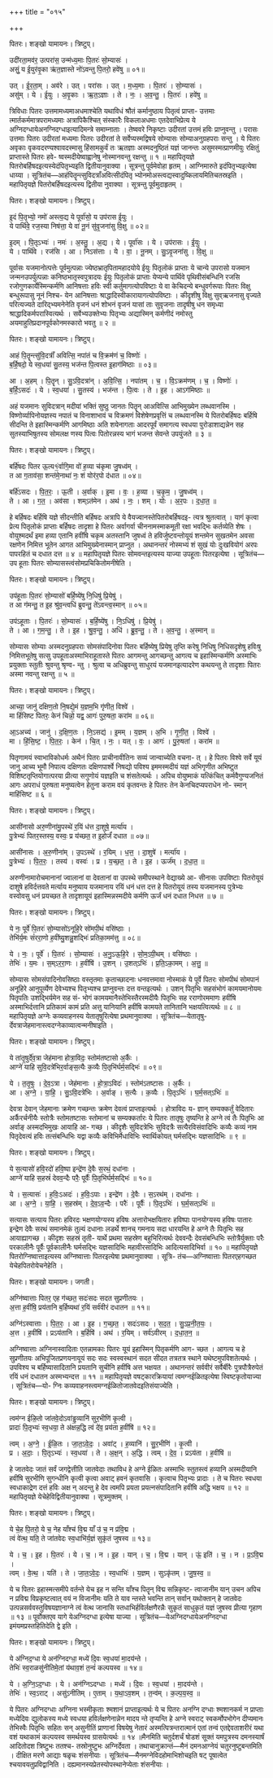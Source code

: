 +++
title = "०१५"

+++


पितरः। शङ्खो यामायनः। त्रिष्टुप्।

उदी॑रता॒मव॑र॒ उत्परा॑स॒ उन्म॑ध्य॒माः पि॒तरः॑ सो॒म्यासः॑ ।  
असुं॒ य ई॒युर॑वृ॒का ऋ॑त॒ज्ञास्ते नो॑ऽवन्तु पि॒तरो॒ हवे॑षु ॥ ०१॥

उत् । ई॒र॒ता॒म् । अव॑रे । उत् । परा॑सः । उत् । म॒ध्य॒माः । पि॒तरः॑ । सो॒म्यासः॑ ।  
असु॑म् । ये । ई॒युः । अ॒वृ॒काः । ऋ॒त॒ऽज्ञाः । ते । नः॒ । अ॒व॒न्तु॒ । पि॒तरः॑ । हवे॑षु ॥

त्रिविधाः पितरः उत्तमामध्यमाअधमाश्चेति यथाविधं श्रौतं कर्मानुष्ठाय पितृत्वं प्राप्ता- उत्तमाः त्मार्तकर्ममात्रपरामध्यमाः अत्रापिकैश्चित् संस्कारैः विकलाअधमाः एतदेवाभिप्रेत्य ये अग्निदग्धायेअनग्निदग्धाइत्यादिमन्त्रे समाम्नाताः । तेष्ववरे निकृष्टाः उदीरतां उत्तमं हविः प्राप्नुवन्तु । परासः उत्तमाः पितरः उदीरतां मध्यमाः पितरः उदीरतां ते सर्वेप्यस्मद्विषये सोम्यासः सोम्याअनुग्रहपराः सन्तु । ये पितरः अवृकाः वृकवदरण्यश्वावदस्मासु हिंसामकुर्वं तः ऋतज्ञाः अस्मदनुष्ठितं यज्ञं जानन्तः असुमस्मत्प्राणमीयुः रक्षितुं प्राप्तास्ते पितरः हवे- ष्वस्मदीयेष्वाह्वानेषु नोस्मानवन्तु रक्षन्तु ॥ १ ॥ महापितृयज्ञे पितरोबर्हिषदइत्यस्येदंपितृभ्यइति द्वितीयानुवाक्या । सूत्रन्तु पूर्वमेवोहा हृतम् । आग्निमारुते इदंपितृभ्यइत्येषा धाय्या । सूत्रितंच—आहंपितॄन्त्सुविदत्राँअवित्सीदंपितृ भ्योनमोअस्त्वद्यस्वादुष्किलायमितिचतस्रइति । महापितृयज्ञे पितरोबर्हिषदइत्यस्य द्वितीया नुवाक्या । सूत्रन्तु पूर्वमुदाहृतम् ।

पितरः। शङ्खो यामायनः। त्रिष्टुप्।

इ॒दं पि॒तृभ्यो॒ नमो॑ अस्त्व॒द्य ये पूर्वा॑सो॒ य उप॑रास ई॒युः ।  
ये पार्थि॑वे॒ रज॒स्या निष॑त्ता॒ ये वा॑ नू॒नं सु॑वृ॒जना॑सु वि॒क्षु ॥ ०२॥

इ॒दम् । पि॒तृऽभ्यः॑ । नमः॑ । अ॒स्तु॒ । अ॒द्य । ये । पूर्वा॑सः । ये । उप॑रासः । ई॒युः ।  
ये । पार्थि॑वे । रज॑सि । आ । निऽस॑त्ताः । ये । वा॒ । नू॒नम् । सु॒ऽवृ॒जना॑सु । वि॒क्षु ॥

पूर्वासः यजमानोत्पत्तेः पूर्वमुत्पन्नाः ज्येष्ठभ्रातृपितामहादयोये ईयुः पितृलोकं प्राप्ताः ये चान्ये उपरासो यजमान जन्मनउपर्युत्पन्नाः कनिष्ठभातृस्वपुत्रादयः ईयुः पितृलोकं प्राप्ताः येप्यन्ये पार्थिवे पृथिवीसंबन्धिनि रजसि रजोगुणकार्येस्मिन्कर्मणि आनिषत्ताः हविः स्वी कर्तुमागत्योपविष्टाः ये वा केचिदन्ये बन्धुवर्गरूपाः पितरः विक्षु बन्धुरूपासु नूनं निश्च- येन आनिषत्ताः श्राद्धादिस्वीकारायागत्योपविष्टाः । कीदृशीषु विक्षु सुव्ऋजनासु वृज्यते परित्यज्यते दारिद्भ्यमनेनेति वृजनं धनं शोभनं वृजनं यासां ताः सुवृजनाः तादृषीषु धन समृध्या श्राद्धादिकर्मपरास्वित्यर्थः । सर्वेभ्यउक्तेभ्यः पितृभ्यः अद्यास्मिन् कर्मणीदं नमोस्तु अयमाहुतिप्रदानपूर्वकोनमस्कारो भवतु ॥ २ ॥

पितरः। शङ्खो यामायनः। त्रिष्टुप्।

आहं पि॒तॄन्त्सु॑वि॒दत्राँ॑ अवित्सि॒ नपा॑तं च वि॒क्रम॑णं च॒ विष्णोः॑ ।  
ब॒र्हि॒षदो॒ ये स्व॒धया॑ सु॒तस्य॒ भज॑न्त पि॒त्वस्त इ॒हाग॑मिष्ठाः ॥ ०३॥

आ । अ॒हम् । पि॒तॄन् । सु॒ऽवि॒दत्रा॑न् । अ॒वि॒त्सि॒ । नपा॑तम् । च॒ । वि॒ऽक्रम॑णम् । च॒ । विष्णोः॑ ।  
ब॒र्हि॒ऽसदः॑ । ये । स्व॒धया॑ । सु॒तस्य॑ । भज॑न्त । पि॒त्वः । ते । इ॒ह । आऽग॑मिष्ठाः ॥

अहं यजमानः सुविदत्रान् मदीयां भक्तिं सुष्ठु जानतः पितॄन् आअवित्सि आभिमुख्येन लब्धवानस्मि । विष्णोर्व्यापिनोयज्ञस्य नपातं च विनाशाभावं च विक्रमणं विशेषेणप्रवृत्तिं च लब्धवानस्मि ये पितरोबर्हिषदः बर्हिषि सीदन्ति ते इहास्मिन्कर्मणि आगमिष्ठाः अति शयेनागताः आदरपूर्वं समागत्य स्वधया पुरोडाशाद्यन्नेन सह सुतस्याभिषुतस्य सोमलक्ष णस्य पित्वः पितोरन्नस्य भागं भजन्त सेवन्ते उपयुंजते ॥ ३ ॥

पितरः। शङ्खो यामायनः। त्रिष्टुप्।

बर्हि॑षदः पितर ऊ॒त्य१॒॑र्वागि॒मा वो॑ ह॒व्या च॑कृमा जु॒षध्व॑म् ।  
त आ ग॒ताव॑सा॒ शन्त॑मे॒नाथा॑ नः॒ शं योर॑र॒पो द॑धात ॥ ०४॥

बर्हि॑ऽसदः । पि॒त॒रः॒ । ऊ॒ती । अ॒र्वाक् । इ॒मा । वः॒ । ह॒व्या । च॒कृ॒म॒ । जु॒षध्व॑म् ।  
ते । आ । ग॒त॒ । अव॑सा । शम्ऽत॑मेन । अथ॑ । नः॒ । शम् । योः । अ॒र॒पः । द॒धा॒त॒ ॥

हे बर्हिषदः बर्हिषि यज्ञे सीदन्तीति बर्हिषदः अत्रापि ये वैयज्वानस्तेपितरोबर्हिषदइ- त्यत्र श्रुतत्वात् । यागं कृत्वा प्रेत्य पितृलोकं प्राप्ताः बर्हिषदः तादृशा हे पितरः अर्वागर्वा चीननामस्माकमूती रक्षा भवद्भिः कर्तव्येति शेषः । वोयुश्मदर्थं इमा हव्या एतानि हवींषि चकृम अतस्तानि जुषध्वं ते हविर्जुष्टवन्तोयूयं शन्तमेन सुखतमेन अवसा रक्षणेन निमित्त भूतेन आगत आभिमुख्येनास्मान् प्राप्नुत । अथानन्तरं नोस्मभ्यं शं सुखं योः दुःखवियोगं अरपः पापरहितं च दधात दत्त ॥ ४ ॥ महापितृयज्ञे पितरः सोमवन्तइत्यस्य याज्या उपहूताः पितरइत्येषा । सूत्रितंच—उप हूताः पितरः सोम्यासस्त्वंसोमप्रचिकितोमनीषेति ।

पितरः। शङ्खो यामायनः। त्रिष्टुप्।

उप॑हूताः पि॒तरः॑ सो॒म्यासो॑ बर्हि॒ष्ये॑षु नि॒धिषु॑ प्रि॒येषु॑ ।  
त आ ग॑मन्तु॒ त इ॒ह श्रु॑व॒न्त्वधि॑ ब्रुवन्तु॒ ते॑ऽवन्त्व॒स्मान् ॥ ०५॥

उप॑ऽहूताः । पि॒तरः॑ । सो॒म्यासः॑ । ब॒र्हि॒ष्ये॑षु । नि॒ऽधिषु॑ । प्रि॒येषु॑ ।  
ते । आ । ग॒म॒न्तु॒ । ते । इ॒ह । श्रु॒व॒न्तु॒ । अधि॑ । ब्रु॒व॒न्तु॒ । ते । अ॒व॒न्तु॒ । अ॒स्मान् ॥

सोम्यासः सोम्याः अस्मदनुग्रहपराः सोमसंपादिनोवा पितरः बर्हिष्येषु प्रियेषु तृप्ति करेषु निधिषु निधिसदृशेषु हविःषु निमित्तभूतेषु सत्सु उपहूताअस्माभिराहूतास्ते पितरः आगमन्तु आगच्छन्तु आगत्य च इहास्मिन्कर्मणि अस्माभिः प्रयुक्ताः स्तुतीः श्रुवन्तु श्रृण्व- न्तु । श्रुत्वा च अधिब्रुवन्तु साधुरयं यजमानइत्यादरेण कथयन्तु ते तादृशाः पितरः अस्मा नवन्तु रक्षन्तु ॥ ५ ॥

पितरः। शङ्खो यामायनः। त्रिष्टुप्।

आच्या॒ जानु॑ दक्षिण॒तो नि॒षद्ये॒मं य॒ज्ञम॒भि गृ॑णीत॒ विश्वे॑ ।  
मा हिं॑सिष्ट पितरः॒ केन॑ चिन्नो॒ यद्व॒ आगः॑ पुरु॒षता॒ करा॑म ॥ ०६॥

आ॒ऽअच्य॑ । जानु॑ । द॒क्षि॒ण॒तः । नि॒ऽसद्य॑ । इ॒मम् । य॒ज्ञम् । अ॒भि । गृ॒णी॒त॒ । विश्वे॑ ।  
मा । हिं॒सि॒ष्ट॒ । पि॒त॒रः॒ । केन॑ । चि॒त् । नः॒ । यत् । वः॒ । आगः॑ । पु॒रु॒षता॑ । करा॑म ॥

पितृणामयं स्वाभाविकोधर्मः अथैनं पितरः प्राचीनावीतिनः सव्यं जान्वाच्येति वचना- त् । हे पितरः विश्वे सर्वे यूयं जानु आच्य भूमौ निपात्य दक्षिणतः दक्षिणपार्श्वे निषद्यो पविश्य इममस्मदीयं यज्ञं अभिगृणीत अभिष्टुत विशिष्टतृप्तियोगात्परया प्रीत्या सगुणोयं यज्ञइति च शंसतेत्यर्थः । अपिच वोयुष्माकं यत्किंचित् कर्मवैगुण्यजनितं आगः अपराधं पुरुषता मनुष्यत्वेन हेतुना कराम वयं कृतवन्तः हे पितरः तेन केनचिदप्यपराधेन नो- स्मान् माहिंसिष्ट ॥ ६ ॥

पितरः। शङ्खो यामायनः। त्रिष्टुप्।

आसी॑नासो अरु॒णीना॑मु॒पस्थे॑ र॒यिं ध॑त्त दा॒शुषे॒ मर्त्या॑य ।  
पु॒त्रेभ्यः॑ पितर॒स्तस्य॒ वस्वः॒ प्र य॑च्छत॒ त इ॒होर्जं॑ दधात ॥ ०७॥

आसी॑नासः । अ॒रु॒णीना॑म् । उ॒पऽस्थे॑ । र॒यिम् । ध॒त्त॒ । दा॒शुषे॑ । मर्त्या॑य ।  
पु॒त्रेभ्यः॑ । पि॒त॒रः॒ । तस्य॑ । वस्वः॑ । प्र । य॒च्छ॒त॒ । ते । इ॒ह । ऊर्ज॑म् । द॒धा॒त॒ ॥

अरुणीनामारोचमानानां ज्वालानां वा देवतानां वा उपस्थे समीपस्थाने वेद्याख्ये आ- सीनासः उपविष्टाः पितरोयूयं दाशुषे हविर्दत्तवते मर्त्याय मनुष्याय यजमानाय रयिं धनं धत्त दत्त हे पितरोयूयं तस्य यजमानस्य पुत्रेभ्यः वस्वोवसु धनं प्रयच्छत ते तादृशायूयं इहास्मिन्नस्मदीये कर्मणि ऊर्जं धनं दधात निधत्त ॥ ७ ॥

पितरः। शङ्खो यामायनः। त्रिष्टुप्।

ये नः॒ पूर्वे॑ पि॒तरः॑ सो॒म्यासो॑ऽनूहि॒रे सो॑मपी॒थं वसि॑ष्ठाः ।  
तेभि॑र्य॒मः सं॑ररा॒णो ह॒वींष्यु॒शन्नु॒शद्भिः॑ प्रतिका॒मम॑त्तु ॥ ०८॥

ये । नः॒ । पूर्वे॑ । पि॒तरः॑ । सो॒म्यासः॑ । अ॒नु॒ऽऊ॒हि॒रे । सो॒म॒ऽपी॒थम् । वसि॑ष्ठाः ।  
तेभिः॑ । य॒मः । स॒म्ऽर॒रा॒णः । ह॒वींषि॑ । उ॒शन् । उ॒शत्ऽभिः॑ । प्र॒ति॒ऽका॒मम् । अ॒त्तु॒ ॥

सोम्यासः सोमसंपादिनोवसिष्ठाः वस्तृतमाः कृताच्छादनाः धनवत्तमावा नोस्माकं ये पूर्वे पितरः सोमपीथं सोमपानं अनूहिरे आनुपूर्व्येण देवेभ्यश्च पितृभ्यश्च प्राप्नुवन्तः दत्त वन्तइत्यर्थः । उशन् पितृभिः सहसंभोगं कामयमानोयमः पितृपतिः उशद्भिर्यमेन सह सं- भोगं कामयमानैस्तेभिस्तैरस्मदीयैः पितृभिः सह रराणोरममाणः हवींषि अस्माभिर्दत्तानि प्रतिकामं कामं प्रति अत्तु यानियानि हवींषि कामयते तानितानि भक्षयत्वित्यर्थः ॥ ८ ॥ महापितृयज्ञे अग्नेः कव्यवाहनस्य येतातृषुरित्येषा प्रथमानुवाक्या । सूत्रितंच—येतातृषु- र्देवत्राजेहमानास्त्वदग्नेकाव्यात्वन्मनीषाइति ।

पितरः। शङ्खो यामायनः। त्रिष्टुप्।

ये ता॑तृ॒षुर्दे॑व॒त्रा जेह॑माना होत्रा॒विदः॒ स्तोम॑तष्टासो अ॒र्कैः ।  
आग्ने॑ याहि सुवि॒दत्रे॑भिर॒र्वाङ्स॒त्यैः क॒व्यैः पि॒तृभि॑र्घर्म॒सद्भिः॑ ॥ ०९॥

ये । त॒तृ॒षुः । दे॒व॒ऽत्रा । जेह॑मानाः । हो॒त्रा॒ऽविदः॑ । स्तोम॑ऽतष्टासः । अ॒र्कैः ।  
आ । अ॒ग्ने॒ । या॒हि॒ । सु॒ऽवि॒दत्रे॑भिः । अ॒र्वाङ् । स॒त्यैः । क॒व्यैः । पि॒तृऽभिः॑ । घ॒र्म॒सत्ऽभिः॑ ॥

देवत्रा देवान् जेहमानाः क्रमेण गच्छन्तः क्रमेण देवत्वं प्राप्ताइत्यर्थः । होत्राविदः य- ज्ञान् सम्यक्कर्तुं वेदितारः अर्कैरर्चनीयैः स्तोत्रैः स्तोमतष्टासः स्तोमानां च सम्यक्कर्तारः ये पितरः तातृषुः तृष्यन्ति हे अग्ने त्वं तैः पितृभिः आ अर्वाङ् अस्मदभिमुखः आयाहि आ- गच्छ । कीदृशैः सुविदत्रेभिः सुविदत्रैः सत्यैरविसंवादिभिः कव्यैः कव्यं नाम पितृदेवत्यं हविः तत्संबन्धिभिः यद्वा कव्यैः कविभिर्मेधाविभिः स्वार्थिकोयत् घर्मसद्भिः यज्ञसादिभिः ॥ ९ ॥

पितरः। शङ्खो यामायनः। त्रिष्टुप्।

ये स॒त्यासो॑ हवि॒रदो॑ हवि॒ष्पा इन्द्रे॑ण दे॒वैः स॒रथं॒ दधा॑नाः ।  
आग्ने॑ याहि स॒हस्रं॑ देवव॒न्दैः परैः॒ पूर्वैः॑ पि॒तृभि॑र्घर्म॒सद्भिः॑ ॥ १०॥

ये । स॒त्यासः॑ । ह॒विः॒ऽअदः॑ । ह॒विः॒ऽपाः । इन्द्रे॑ण । दे॒वैः । स॒ऽरथ॑म् । दधा॑नाः ।  
आ । अ॒ग्ने॒ । या॒हि॒ । स॒हस्र॑म् । दे॒व॒ऽव॒न्दैः । परैः॑ । पूर्वैः॑ । पि॒तृऽभिः॑ । घ॒र्म॒सत्ऽभिः॑ ॥

सत्यासः सत्याय पितरः हविरदः भक्षणयोग्यस्य हविषः अत्तारोभक्षयितारः हविष्पाः पानयोग्यस्य हविषः पातारः इन्द्रेण देवैः सरथं समानमेकं तुल्यं दधानाः लडर्थे शानच् गमनाय सदा धारयन्ति हे अग्ने तैः पितृभिः सह आयाह्यागच्छ । कीदृशः सहस्रं तृती- यार्थे प्रथमा सहस्रेण बहुभिरित्यर्थः देववन्दैः देवसंबन्धिभिः स्तोत्रैर्युक्ताः परैः परकालीनैः पूर्वैः पूर्वकालीनैः घर्मसद्भिः यज्ञसादिभिः महावीरसादिभिः आदित्यसादिभिर्वा ॥ १० ॥ महापितृयज्ञे पितरोग्निष्वात्ताइत्यस्य अग्निष्वात्ताः पितरइत्येषा प्रथमानुवाक्या । सूत्रि- तंच—अग्निष्वात्ताः पितरएहगच्छत येचेहपितरोयेचनेहेति ।

पितरः। शङ्खो यामायनः। जगती।

अग्नि॑ष्वात्ताः पितर॒ एह ग॑च्छत॒ सदः॑सदः सदत सुप्रणीतयः ।  
अ॒त्ता ह॒वींषि॒ प्रय॑तानि ब॒र्हिष्यथा॑ र॒यिं सर्व॑वीरं दधातन ॥ ११॥

अग्नि॑ऽस्वात्ताः । पि॒त॒रः॒ । आ । इ॒ह । ग॒च्छ॒त॒ । सदः॑ऽसदः । स॒द॒त॒ । सु॒ऽप्र॒नी॒त॒यः॒ ।  
अ॒त्त । ह॒वींषि॑ । प्रऽय॑तानि । ब॒र्हिषि॑ । अथ॑ । र॒यिम् । सर्व॑ऽवीरम् । द॒धा॒त॒न॒ ॥

अग्निष्वात्ताः अग्निनास्वादिताः एतन्नामकाः पितरः यूयं इहास्मिन् पितृकर्मणि आग- च्छत । आगत्य च हे सुप्रणीतयः अभिपूजितप्रणयनायूयं सदः सदः स्वस्वस्थानं सदत सीदत तत्रतत्र स्थाने यथेष्टमुपविशतेत्यर्थः । उपविश्य च बर्हिष्यासादितानि प्रयतानि सुचीनि हवींषि अत्त भक्षयत । अथानन्तरं सर्ववीरं सर्वैर्बीरैः पुत्रपौत्रैरुपेतं रयिं धनं दधातन अस्मभ्यन्दत्त ॥ ११ ॥ महापितृयज्ञे वषट्कारक्रियायां त्वमग्नईळितइत्येषा स्विष्टकृतोयाज्या । सूत्रितंच—यो- ग्निः कव्यवाहनस्त्वमग्नईळितोजातवेदइतिसंयाज्येति ।

पितरः। शङ्खो यामायनः। त्रिष्टुप्।

त्वम॑ग्न ईळि॒तो जा॑तवे॒दोऽवा॑ड्ढ॒व्यानि॑ सुर॒भीणि॑ कृ॒त्वी ।  
प्रादाः॑ पि॒तृभ्यः॑ स्व॒धया॒ ते अ॑क्षन्न॒द्धि त्वं दे॑व॒ प्रय॑ता ह॒वींषि॑ ॥ १२॥

त्वम् । अ॒ग्ने॒ । ई॒ळि॒तः । जा॒त॒ऽवे॒दः॒ । अवा॑ट् । ह॒व्यानि॑ । सु॒र॒भीणि॑ । कृ॒त्वी ।  
प्र । अ॒दाः॒ । पि॒तृऽभ्यः॑ । स्व॒धया॑ । ते । अ॒क्ष॒न् । अ॒द्धि । त्वम् । दे॒व॒ । प्रऽय॑ता । ह॒वींषि॑ ॥

हे जातवेदः जातं सर्वं जगद्वेत्तीति जातवेदाः तथाविध हे अग्ने ईळितः अस्माभिः स्तुतस्त्वं हव्यानि अस्मदीयानि हवींषि सुरभीणि सुगन्धीनि कृत्वी कृत्वा अवाट् हवनं कृतवासि । कृत्वाच पितृभ्यः प्रादाः । ते च पितरः स्वधया स्वधाकाद्रेण दत्तं हविः अक्ष न् अदन्तु हे देव त्वमपि प्रयता प्रयत्नसंपादितानि हवींषि अद्धि भक्षय ॥ १२ ॥ महापितृयज्ञे येचेहेविद्वितीयानुवाक्या । सूत्रमुक्तम् ।

पितरः। शङ्खो यामायनः। त्रिष्टुप्।

ये चे॒ह पि॒तरो॒ ये च॒ नेह याँश्च॑ वि॒द्म याँ उ॑ च॒ न प्र॑वि॒द्म ।  
त्वं वे॑त्थ॒ यति॒ ते जा॑तवेदः स्व॒धाभि॑र्य॒ज्ञं सुकृ॑तं जुषस्व ॥ १३॥

ये । च॒ । इ॒ह । पि॒तरः॑ । ये । च॒ । न । इ॒ह । यान् । च॒ । वि॒द्म । यान् । ऊं॒ इति॑ । च॒ । न । प्र॒ऽवि॒द्म ।  
त्वम् । वे॒त्थ॒ । यति॑ । ते । जा॒त॒ऽवे॒दः॒ । स्व॒धाभिः॑ । य॒ज्ञम् । सुऽकृ॑तम् । जु॒ष॒स्व॒ ॥

ये च पितरः इहास्मत्समीपे वर्तन्ते येच इह न सन्ति याँश्च पितॄन् विद्म सन्निकृष्ट- त्वाजानीम यान् उचन अपिच न प्रविद्म विप्रकृष्टत्वात् वयं न विजानीमः यति ते याव न्तस्ते भवन्ति तान् सर्वान् यथोक्तान् हे जातवेदः उत्पन्नसर्ववस्तुविषयज्ञानाग्ने त्वं वेत्थ जानासि स्तधाभिर्हविर्लक्षणैरन्नैः सुकृतं साधुकृतं यज्ञं जुषस्व प्रीत्या गृहाण ॥ १३ ॥ पूर्वोक्तएव यागे येअग्निदग्धा इत्येषा याज्या । सूत्रितंच—येअग्निदग्धायेअनग्निदग्धा इमंयमप्रस्तहितिदेति द्वे इति ।

पितरः। शङ्खो यामायनः। त्रिष्टुप्।

ये अ॑ग्निद॒ग्धा ये अन॑ग्निदग्धा॒ मध्ये॑ दि॒वः स्व॒धया॑ मा॒दय॑न्ते ।  
तेभिः॑ स्व॒राळसु॑नीतिमे॒तां य॑थाव॒शं त॒न्वं॑ कल्पयस्व ॥ १४॥

ये । अ॒ग्नि॒ऽद॒ग्धाः । ये । अन॑ग्निऽदग्धाः । मध्ये॑ । दि॒वः । स्व॒धया॑ । मा॒दय॑न्ते ।  
तेभिः॑ । स्व॒ऽराट् । असु॑ऽनीतिम् । ए॒ताम् । य॒था॒ऽव॒शम् । त॒न्व॑म् । क॒ल्प॒य॒स्व॒ ॥

ये पितरः अग्निदग्धाः अग्निना भस्मीकृताः श्मशानं प्राप्ताइत्यर्थः ये च पितरः अनग्नि दग्धाः श्मशानकर्म न प्राप्ताः मध्येदिवः द्युलोकस्य मध्ये स्वधया हविर्लक्षणेनान्नेन मादय न्ते तृप्यन्ति हे अग्ने स्वराट् स्वकर्मोपभोगेन दीप्यमानः तेभिस्वैः पितृभिः सहितः सन् असुनीतिं प्राणानां विषयेषु नेतारं अस्मत्पित्रन्तरात्मानं एतां तन्वं एतद्देवताशरीरं यथा वशं यथाकामं कल्पयस्व समर्थयस्व ग्रासयेत्यर्थः ॥ १४ ॥मैनमिति चतुर्दशर्चं षोडशं सूक्तं यमपुत्रस्य दमनस्यार्षं आदितोदश त्रिष्टुभः ततश्च- तस्रोनुष्टुभः अग्निर्देवता । तथाचानुक्रान्तं—मैनं दमनआग्नेयं चतुरनुष्टुबन्तमिति । दीक्षित मरणे आद्याः षळृचः शंसनीयाः । सूत्रितंच—मैनमग्नेविदहोमाभिशोचइति षट् पूषात्वेत श्चयावयतुप्रविद्वानिति । दह्यमानस्यप्रेतस्योपस्थानेप्येताः शंसनीयाः ।